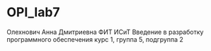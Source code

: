 # OPI_lab7
Олехнович
Анна
Дмитриевна
ФИТ
ИСиТ
Введение в разработку программного обеспечения
курс 1, группа 5, подгруппа 2
